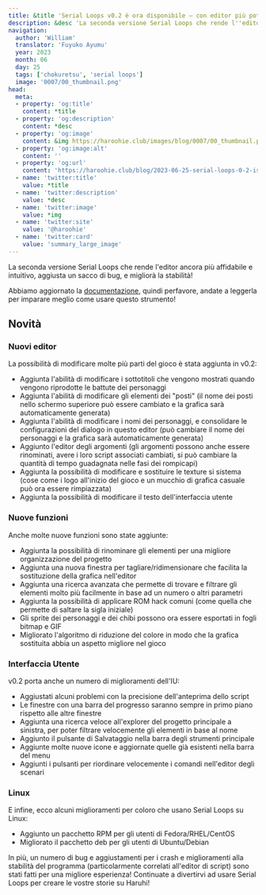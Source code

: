 ```yaml
---
title: &title 'Serial Loops v0.2 è ora disponibile – con editor più potenti e una migliore affidabilità!'
description: &desc 'La seconda versione Serial Loops che rende l''editor ancora più affidabile e intuitivo, aggiusta un sacco di bug, e migliorà la stabilità!'
navigation:
  author: 'William'
  translator: 'Fuyuko Ayumu'
  year: 2023
  month: 06
  day: 25
  tags: ['chokuretsu', 'serial loops']
  image: '0007/00_thumbnail.png'
head:
  meta:
  - property: 'og:title'
    content: *title
  - property: 'og:description'
    content: *desc
  - property: 'og:image'
    content: &img https://haroohie.club/images/blog/0007/00_thumbnail.png
  - property: 'og:image:alt'
    content: ''
  - property: 'og:url'
    content: 'https://haroohie.club/blog/2023-06-25-serial-loops-0-2-is-out-now'
  - name: 'twitter:title'
    value: *title
  - name: 'twitter:description'
    value: *desc
  - name: 'twitter:image'
    value: *img
  - name: 'twitter:site'
    value: '@haroohie'
  - name: 'twitter:card'
    value: 'summary_large_image'
---
```


La seconda versione Serial Loops che rende l'editor ancora più affidabile e intuitivo, aggiusta un sacco di bug, e migliorà la stabilità!

Abbiamo aggiornato la [documentazione](/it/chokuretsu/serial-loops/), quindi perfavore, andate a leggerla per imparare meglio come usare questo strumento!

## Novità
### Nuovi editor
La possibilità di modificare molte più parti del gioco è stata aggiunta in v0.2:
* Aggiunta l'abilità di modificare i sottotitoli che vengono mostrati quando vengono riprodotte le battute dei personaggi
* Aggiunta l'abilità di modificare gli elementi dei "posti" (il nome dei posti nello schermo superiore può essere cambiato e la grafica sarà automaticamente generata)
* Aggiunta l'abilità di modificare i nomi dei personaggi, e consolidare le configurazioni del dialogo in questo editor (può cambiare il nome dei personaggi e la grafica sarà automaticamente generata)
* Aggiunto l'editor degli argomenti (gli argomenti possono anche essere rinominati, avere i loro script associati cambiati, si può cambiare la quantità di tempo guadagnata nelle fasi dei rompicapi)
* Aggiunta la possibilità di modificare e sostituire le texture si sistema (cose come i logo all'inizio del gioco e un mucchio di grafica casuale può ora essere rimpiazzata)
* Aggiunta la possibilità di modificare il testo dell'interfaccia utente

### Nuove funzioni
Anche molte nuove funzioni sono state aggiunte:
* Aggiunta la possibilità di rinominare gli elementi per una migliore organizzazione del progetto
* Aggiunta una nuova finestra per tagliare/ridimensionare che facilita la sostituzione della grafica nell'editor
* Aggiunta una ricerca avanzata che permette di trovare e filtrare gli elementi molto più facilmente in base ad un numero o altri parametri
* Aggiunta la possibilità di applicare ROM hack comuni (come quella che permette di saltare la sigla iniziale)
* Gli sprite dei personaggi e dei chibi possono ora essere esportati in fogli bitmap e GIF
* Migliorato l'algoritmo di riduzione del colore in modo che la grafica sostituita abbia un aspetto migliore nel gioco

### Interfaccia Utente
v0.2 porta anche un numero di miglioramenti dell'IU:
* Aggiustati alcuni problemi con la precisione dell'anteprima dello script
* Le finestre con una barra del progresso saranno sempre in primo piano rispetto alle altre finestre
* Aggiunta una ricerca veloce all'explorer del progetto principale a sinistra, per poter filtrare velocemente gli elementi in base al nome
* Aggiunto il pulsante di Salvataggio nella barra degli strumenti principale
* Aggiunte molte nuove icone e aggiornate quelle già esistenti nella barra del menu
* Aggiunti i pulsanti per riordinare velocemente i comandi nell'editor degli scenari

### Linux
E infine, ecco alcuni miglioramenti per coloro che usano Serial Loops su Linux:
* Aggiunto un pacchetto RPM per gli utenti di Fedora/RHEL/CentOS
* Migliorato il pacchetto deb per gli utenti di Ubuntu/Debian

In più, un numero di bug e aggiustamenti per i crash e miglioramenti alla stabilità del programma (particolarmente correlati all'editor di script) sono stati fatti per una migliore esperienza! Continuate a divertirvi ad usare Serial Loops per creare le vostre storie su Haruhi!